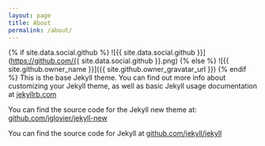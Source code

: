 ```yaml
---
layout: page
title: About
permalink: /about/
---
```

{% if site.data.social.github %}
![{{ site.data.social.github }}](https://github.com/{{ site.data.social.github }}.png)
{% else %}
![{{ site.github.owner_name }}]({{ site.github.owner_gravatar_url }})
{% endif %}
This is the base Jekyll theme. You can find out more info about customizing your Jekyll theme, as well as basic Jekyll usage documentation at [jekyllrb.com](http://jekyllrb.com/)

You can find the source code for the Jekyll new theme at: [github.com/jglovier/jekyll-new](https://github.com/jglovier/jekyll-new)

You can find the source code for Jekyll at [github.com/jekyll/jekyll](https://github.com/jekyll/jekyll)
